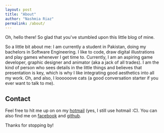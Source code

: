 ```yaml
---
layout: post
title: "About"
author: "Nashmia Riaz"
permalink: /about/
---
```


Oh, hello there! So glad that you've stumbled upon this little blog of mine.

So a little bit about me: I am currently a student in Pakistan, doing my bachelors in Software Engineering. I like to code, draw digital illustrations and play games whenever I get time to. Currently, I am an aspiring game developer, graphic designer and animator (aka a jack of all trades). I am the kind of person who sees details in the little things and believes that presentation is key, which is why I like integrating good aesthetics into all my work. Oh, and also, I loooooove cats (a good conversation starter if you ever want to talk to me).

## Contact
Feel free to hit me up on on my [hotmail](mailto::nashmia-riaz@hotmail.com) (yes, I still use hotmail :C). You can also find me on [facebook](https://www.facebook.com/NashmiaRiaz) and [github](https://github.com/nashmia-riaz).

Thanks for stopping by!
